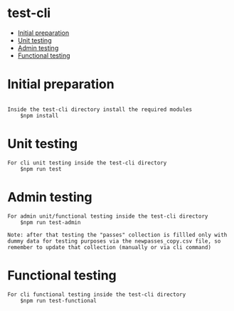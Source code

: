 # test-cli

<!-- toc -->
* [Initial preparation](#initial_preparation)
* [Unit testing](#unit_testing)
* [Admin testing](#admin)
* [Functional testing](#functional_testing)
<!-- tocstop -->

# Initial preparation
<!-- initial_preparation -->
```sh-session

Inside the test-cli directory install the required modules
    $npm install

```
<!-- initial_preparationstop -->
# Unit testing
<!-- unit_testing -->
```
For cli unit testing inside the test-cli directory 
    $npm run test

```
<!-- unit_testingstop -->

# Admin testing
<!-- admin_testing -->
```
For admin unit/functional testing inside the test-cli directory 
    $npm run test-admin 

Note: after that testing the "passes" collection is fillled only with dummy data for testing purposes via the newpasses_copy.csv file, so remember to update that collection (manually or via cli command)

```
<!-- admin_testingstop -->

# Functional testing
<!-- functional_testing -->
```
For cli functional testing inside the test-cli directory 
    $npm run test-functional

```
<!-- functional_testingstop -->